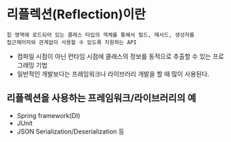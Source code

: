 # 리플렉션(Reflection)이란
```
힙 영역에 로드되어 있는 클래스 타입의 객체를 통해서 필드, 메서드, 생성자를 
접근제어자와 관계없이 사용할 수 있도록 지원하는 API
```
* 컴파일 시점이 아닌 런타임 시점에 클래스의 정보를 동적으로 추출할 수 있는 프로그래밍 기법
* 일반적인 개발보다는 프레임워크나 라이브러리 개발을 할 때 많이 사용된다.


## 리플렉션을 사용하는 프레임워크/라이브러리의 예
* Spring framework(DI)
* JUnit
* JSON Serialization/Deserialization 등